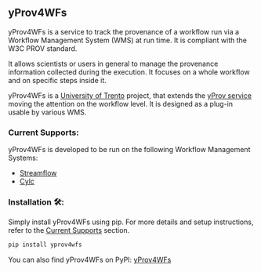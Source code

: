 ## yProv4WFs
yProv4WFs is a service to track the provenance of a workflow run via a Workflow Management System (WMS) at run time. It is compliant with the W3C PROV standard.

It allows scientists or users in general to manage the provenance information collected during the execution. It focuses on a whole workflow and on specific steps inside it.

yProv4WFs is a [University of Trento](https://www.unitn.it) project, that extends the [yProv service](https://github.com/HPCI-Lab/yProv) moving the attention on the workflow level. It is designed as a plug-in usable by various WMS.

### Current Supports:
yProv4WFs is developed to be run on the following Workflow Management Systems:
-  [Streamflow](https://github.com/HPCI-Lab/yProv4WFs/blob/main/yprov4wfs/yProv4WFs_Streamflow/HowToRun_yProv4WFs_Streamflow.md)
-  [Cylc](https://github.com/HPCI-Lab/yProv4WFs/blob/main/yprov4wfs/yProv4WFs_cylc/HowToRun_yProv4WFs_Cylc.md)
<!---
-  ecFlow (
-->
### Installation 🛠️:
Simply install yProv4WFs using pip. 
For more details and setup instructions, refer to the [Current Supports](#current-supports) section.
```bash
pip install yprov4wfs
```
You can also find yProv4WFs on PyPI: [yProv4WFs](https://pypi.org/project/yprov4wfs/)


